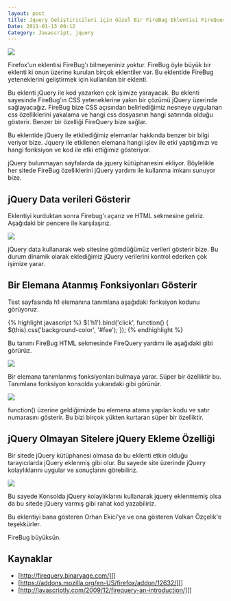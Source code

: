 ```yaml
---
layout: post
title: Jquery Geliştiricileri için Güzel Bir FireBug Eklentisi FireQuery
Date: 2011-01-13 00:12
Category: Javascript, jquery
---
```


![][100]

Firefox'un eklentisi FireBug'ı bilmeyeniniz yoktur. FireBug
öyle büyük bir eklenti ki onun üzerine kurulan birçok eklentiler var. Bu
eklentide FireBug yeteneklerini geliştirmek için kullanılan bir eklenti.

Bu eklenti jQuery ile kod yazarken çok işimize yarayacak. Bu eklenti
sayesinde FireBug'ın CSS yeteneklerine yakın bir çözümü jQuery üzerinde
sağlayacağız. FireBug bize CSS açısından belirlediğimiz nesneye
uygulanan css özelliklerini yakalama ve hangi css dosyasının hangi
satırında olduğu gösterir. Benzer bir özelliği FireQuery bize sağlar.

Bu eklentide jQuery ile etkilediğimiz elemanlar hakkında benzer bir
bilgi veriyor bize. Jquery ile etkilenen elemana hangi işlev ile etki
yaptığımızı ve hangi fonksiyon ve kod ile etki ettiğimiz gösteriyor.

jQuery bulunmayan sayfalarda da jquery kütüphanesini ekliyor. Böylelikle
her sitede FireBug özelliklerini jQuery yardımı ile kullanma imkanı
sunuyor bize.

## jQuery Data verileri Gösterir

Eklentiyi kurduktan sonra Firebug'ı açarız ve HTML sekmesine geliriz.
Aşağıdaki bir pencere ile karşılaşırız.

![][1]

jQuery data kullanarak web sitesine gömdüğümüz verileri gösterir bize.
Bu durum dinamik olarak eklediğimiz jQuery verilerini kontrol ederken
çok işimize yarar.

## Bir Elemana Atanmış Fonksiyonları Gösterir

Test sayfasında h1 elemanına tanımlana aşağıdaki fonksiyon kodunu
görüyoruz.

{% highlight javascript %}
$('h1').bind('click', function() {
	$(this).css('background-color', '#fee');
});
{% endhighlight %}

Bu tanımı FireBug HTML sekmesinde FireQuery yardımı ile aşağıdaki gibi
görürüz.

![][2]

Bir elemana tanımlanmış fonksiyonları bulmaya yarar. Süper bir
özelliktir bu. Tanımlana fonksiyon konsolda yukarıdaki gibi görünür.

![][3]

function() üzerine geldiğimizde bu elemena atama yapılan kodu ve satır
numarasını gösterir. Bu bizi birçok yükten kurtaran süper bir
özelliktir.

## jQuery Olmayan Sitelere jQuery Ekleme Özelliği

Bir sitede jQuery kütüphanesi olmasa da bu eklenti etkin olduğu
tarayıcılarda jQuery eklenmiş gibi olur. Bu sayede site üzerinde jQuery
kolaylıklarını uygular ve sonuçlarını görebiliriz.

![][4]

Bu sayede Konsolda jQuery kolaylıklarını kullanarak jquery eklenmemiş
olsa da bu sitede jQuery varmış gibi rahat kod yazabiliriz.

Bu eklentiyi bana gösteren Orhan Ekici'ye ve ona gösteren Volkan
Özçelik'e teşekkürler.

FireBug büyüksün.

## Kaynaklar

-   [http://firequery.binaryage.com/][]
-   [https://addons.mozilla.org/en-US/firefox/addon/12632/][]
-   [http://javascriptly.com/2009/12/firequery-an-introduction/][]

  [100]: /images/firequery-64.png
  [1]: /images/firequery11.gif
  [2]: /images/firequery21.gif
  [3]: /images/firequery41.gif
  [4]: /images/firequery51.gif
  [http://firequery.binaryage.com/]: http://firequery.binaryage.com/
  [https://addons.mozilla.org/en-US/firefox/addon/12632/]: https://addons.mozilla.org/en-US/firefox/addon/12632/
  [http://javascriptly.com/2009/12/firequery-an-introduction/]: http://javascriptly.com/2009/12/firequery-an-introduction/
